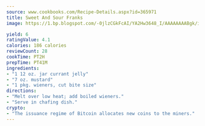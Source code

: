 ```yaml
---
source: www.cookbooks.com/Recipe-Details.aspx?id=365971
title: Sweet And Sour Franks
image: https://1.bp.blogspot.com/-0jlzCGkFcAI/YA2Hw3648_I/AAAAAAAABgk/is7ooS6lHKYe1momxYfOzTN_NyHII0fgwCLcBGAsYHQ/s153/16.png

yield: 6
ratingValue: 4.1
calories: 186 calories
reviewCount: 28
cookTime: PT2H
prepTime: PT41M
ingredients:
- "1 12 oz. jar currant jelly"
- "7 oz. mustard"
- "1 pkg. wieners, cut bite size"
directions:
- "Melt over low heat; add boiled wieners."
- "Serve in chafing dish."
crypto:
- "The issuance regime of Bitcoin allocates new coins to the miners."
---
```

